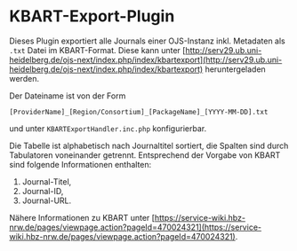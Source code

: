 # KBART-Export-Plugin

Dieses Plugin exportiert alle Journals einer OJS-Instanz inkl. Metadaten als ```.txt``` Datei im KBART-Format. Diese kann unter [http://serv29.ub.uni-heidelberg.de/ojs-next/index.php/index/kbartexport](http://serv29.ub.uni-heidelberg.de/ojs-next/index.php/index/kbartexport) heruntergeladen werden. 

Der Dateiname ist von der Form
```
[ProviderName]_[Region/Consortium]_[PackageName]_[YYYY-MM-DD].txt
```
und unter `KBARTExportHandler.inc.php` konfigurierbar.

Die Tabelle ist alphabetisch nach Journaltitel sortiert, die Spalten sind durch Tabulatoren voneinander getrennt. 
Entsprechend der Vorgabe von KBART sind folgende Informationen enthalten:
1. Journal-Titel,
2. Journal-ID,
3. Journal-URL.

Nähere Informationen zu KBART unter [https://service-wiki.hbz-nrw.de/pages/viewpage.action?pageId=470024321](https://service-wiki.hbz-nrw.de/pages/viewpage.action?pageId=470024321).
